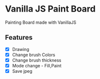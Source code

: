 # Vanilla JS Paint Board

Painting Board made with VanillaJS

## Features

- [x] Drawing
- [x] Change brush Colors
- [x] Change brush thickness
- [x] Mode change - Fill,Paint
- [x] Save jpeg
